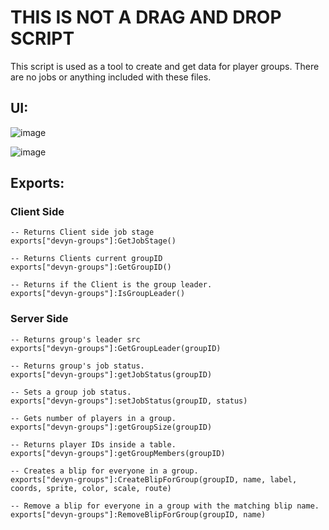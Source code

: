 # THIS IS NOT A DRAG AND DROP SCRIPT
This script is used as a tool to create and get data for player groups.
There are no jobs or anything included with these files.

## UI:
![image](https://user-images.githubusercontent.com/7463741/162239943-d7205577-1974-41b8-a8bc-7b67a82d4dad.png)

![image](https://user-images.githubusercontent.com/7463741/162240030-5f4fd63e-2137-48fc-bfcb-258076f087fb.png)



## Exports:

### Client Side
```
-- Returns Client side job stage
exports["devyn-groups"]:GetJobStage()

-- Returns Clients current groupID
exports["devyn-groups"]:GetGroupID()

-- Returns if the Client is the group leader.
exports["devyn-groups"]:IsGroupLeader()
```

### Server Side
```
-- Returns group's leader src
exports["devyn-groups"]:GetGroupLeader(groupID)

-- Returns group's job status.
exports["devyn-groups"]:getJobStatus(groupID)

-- Sets a group job status.
exports["devyn-groups"]:setJobStatus(groupID, status)

-- Gets number of players in a group.
exports["devyn-groups"]:getGroupSize(groupID)

-- Returns player IDs inside a table.
exports["devyn-groups"]:getGroupMembers(groupID)

-- Creates a blip for everyone in a group.
exports["devyn-groups"]:CreateBlipForGroup(groupID, name, label, coords, sprite, color, scale, route)

-- Remove a blip for everyone in a group with the matching blip name.
exports["devyn-groups"]:RemoveBlipForGroup(groupID, name)
```
